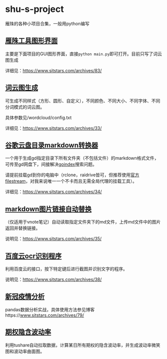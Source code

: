 ﻿# shu-s-project

雁陎的各种小项目合集，一般用python编写

## [雁陎工具图形界面](https://github.com/caly5144/shu-s-project/tree/master/gui)

主要是下面项目的GUI图形界面，直接`python main.py`即可打开。目前只写了词云图生成

详细见：https://www.sitstars.com/archives/83/

## [词云图生成](https://github.com/caly5144/shu-s-project/tree/master/wordcloud)

可生成不同样式（方形、圆形、自定义），不同颜色、不同大小、不同字体、不同分词模式的词云图。

具体参数见/wordcloud/config.txt

详细见：https://www.sitstars.com/archives/33/

## [谷歌云盘目录markdown转换器](https://github.com/caly5144/shu-s-project/tree/master/gdindex)

一个用于生成gd指定目录下所有文件夹（不包括文件）的markdown格式文件，可传至gd网盘下，间接解决[goindex](https://github.com/donwa/goindex)搜索问题。

请提前挂载gd到你的电脑中（rclone，raidrive皆可，但推荐使用[官方filestream](https://dl.google.com/drive-file-stream/googledrivefilestream.exe)，对我来说唯一一个不卡而且无需全局代理的挂载工具）。

详细见：https://www.sitstars.com/archives/34/

## [markdown图片链接自动替换](https://github.com/caly5144/shu-s-project/tree/master/markdown%E5%9B%BE%E7%89%87%E9%93%BE%E6%8E%A5%E6%9B%BF%E6%8D%A2)

（仅适用于vnote笔记）自动读取指定文件夹下的md文件，上传md文件中的图片返回并替换链接。

说明见：https://www.sitstars.com/archives/35/

## [百度云ocr识别程序](https://github.com/caly5144/shu-s-project/tree/master/baidu_ocr)

利用百度云的接口，按下特定键后进行截图并识别文字的程序。

说明见：https://www.sitstars.com/archives/38/

## [新冠疫情分析](https://github.com/caly5144/shu-s-project/tree/master/covid)

pandas数据分析实战，具体使用方法参见博客https://www.sitstars.com/archives/79/

## [期权隐含波动率](https://github.com/caly5144/shu-s-project/tree/master/options)

利用tushare自动拉取数据，计算某日所有期权的隐含波动率，并生成波动率微笑图和波动率曲面图。

